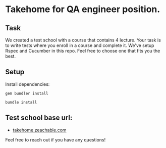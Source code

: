 # Takehome for QA engineer position.

## Task

We created a test school with a course that contains 4 lecture.
Your task is to write tests where you enroll in a course and complete it.
We've setup Rspec and Cucumber in this repo.
Feel free to choose one that fits you the best.

## Setup

Install dependencies:
```
gem bundler install
```

```
bundle install
```

## Test school base url:

* [takehome.zeachable.com](takehome.zeachable.com)

Feel free to reach out if you have any questions!
